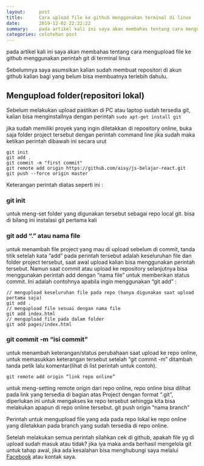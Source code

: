 ```yaml
---
layout:     post
title:      Cara upload file ke github menggunakan terminal di linux
date:       2019-12-02 22:22:22
summary:    pada artikel kali ini saya akan membahas tentang cara mengupload file ke github menggunakan perintah git di terminal linux
categories: celotehan post
---
```


pada artikel kali ini saya akan membahas tentang cara mengupload file ke github menggunakan perintah git di terminal linux

Sebelumnya saya asumsikan kalian sudah membuat repositori di akun github kalian bagi yang belum bisa membuatnya terlebih dahulu.

## Mengupload folder(repositori lokal)

Sebelum melakukan upload pastikan di PC atau laptop sudah tersedia git, kalian bisa menginstallnya dengan perintah `sudo apt-get install git`

jika sudah memiliki proyek yang ingin diletakkan di repository online, buka saja folder project tersebut dengan perintah command line jika sudah maka ketikan perintah dibawah ini secara urut

```
git init 
git add . 
git commit -m "first commit" 
git remote add origin https://github.com/aisy/js-belajar-react.git 
git push --force origin master
```
Keterangan perintah diatas seperti ini :
### git init

untuk meng-set folder yang digunakan tersebut sebagai repo local git. bisa di bilang ini instalasi git pertama kali
### git add “.” atau nama file

untuk menambah file project yang mau di upload sebelum di commit, tanda titik setelah kata “add” pada perintah tersebut adalah keseluruhan file dan folder project tersebut, saat awal upload kalian bisa menggunakan perintah tersebut. Namun saat commit atau upload ke repository selanjutnya bisa menggunakan perintah add dengan “nama file” untuk memberikan status commit. Ini adalah contohnya apabila ingin menggunakan “git add” :
```
// mengupload keseluruhan file pada repo (hanya digunakan saat upload pertama saja)
git add .
// mengupload file sesuai dengan nama file
git add index.html
// mengupload file pada dalam folder
git add pages/index.html
```
### git commit -m “isi commit”

untuk menambah keterangan/status perubahaan saat upload ke repo online, untuk memasukkan keterangan tersebut setelah “git commit -m” ditambah tanda petik lalu komentar(lihat di list perintah untuk contoh).

`git remote add origin “link repo online”`

untuk meng-setting remote origin dari repo online, repo online bisa dilihat pada link yang tersedia di bagian atas Project dengan format “.git”, diperlukan ini untuk mengakses ke repo tersebut sehingga kita bisa melakukan apapun di repo online tersebut.
git push origin “nama branch”

Perintah untuk mengupload file yang ada pada repo lokal ke repo online yang diletakkan pada branch yang sudah tersedia di repo online.

Setelah melakukan semua perintah silahkan cek di github, apakah file yg di upload sudah masuk atau tidak? jika iya maka anda berhasil mengelola git untuk tahap awal, jika ada kesalahan bisa menghubungi saya melalui [Facebook](https://web.facebook.com/profile.php?id=100024240161916) atau kontak saya.
